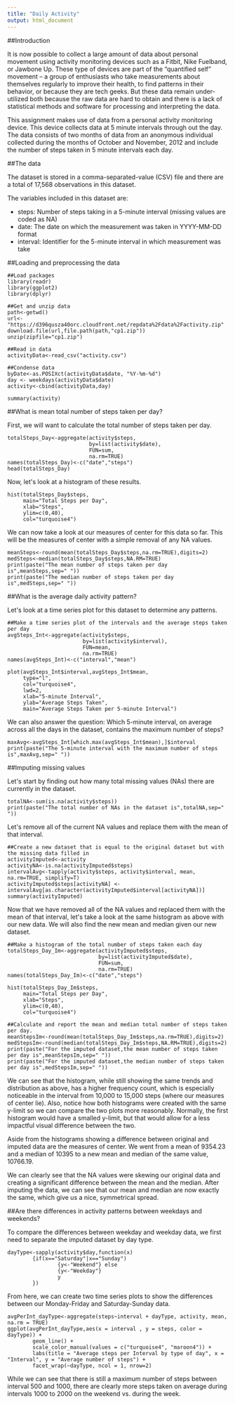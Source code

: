 ```yaml
---
title: "Daily Activity"
output: html_document
---
```

##Introduction

It is now possible to collect a large amount of data about personal movement using activity monitoring devices such as a Fitbit, Nike Fuelband, or Jawbone Up. These type of devices are part of the “quantified self” movement – a group of enthusiasts who take measurements about themselves regularly to improve their health, to find patterns in their behavior, or because they are tech geeks. But these data remain under-utilized both because the raw data are hard to obtain and there is a lack of statistical methods and software for processing and interpreting the data.

This assignment makes use of data from a personal activity monitoring device. This device collects data at 5 minute intervals through out the day. The data consists of two months of data from an anonymous individual collected during the months of October and November, 2012 and include the number of steps taken in 5 minute intervals each day.

##The data

The dataset is stored in a comma-separated-value (CSV) file and there are a total of 17,568 observations in this dataset.

The variables included in this dataset are:

* steps: Number of steps taking in a 5-minute interval (missing values are coded as NA)
* date: The date on which the measurement was taken in YYYY-MM-DD format
* interval: Identifier for the 5-minute interval in which measurement was take

##Loading and preprocessing the data

```{r echo=TRUE}
##Load packages
library(readr)
library(ggplot2)
library(dplyr)

##Get and unzip data
path<-getwd()
url<-"https://d396qusza40orc.cloudfront.net/repdata%2Fdata%2Factivity.zip"
download.file(url,file.path(path,"cp1.zip"))
unzip(zipfile="cp1.zip")

##Read in data
activityData<-read_csv("activity.csv")

##Condense data
byDate<-as.POSIXct(activityData$date, "%Y-%m-%d")
day <- weekdays(activityData$date)
activity<-cbind(activityData,day)

summary(activity)
```

##What is mean total number of steps taken per day?

First, we will want to calculate the total number of steps taken per day.
```{r echo=TRUE}
totalSteps_Day<-aggregate(activity$steps,
                          by=list(activity$date),
                          FUN=sum,
                          na.rm=TRUE)
names(totalSteps_Day)<-c("date","steps")
head(totalSteps_Day)
```

Now, let's look at a histogram of these results. 
```{r echo=TRUE}
hist(totalSteps_Day$steps,
     main="Total Steps per Day",
     xlab="Steps",
     ylim=c(0,40),
     col="turquoise4")
```

We can now take a look at our measures of center for this data so far. This will be the measures of center with a simple removal of any NA values.  
```{r echo=TRUE}
meanSteps<-round(mean(totalSteps_Day$steps,na.rm=TRUE),digits=2)
medSteps<-median(totalSteps_Day$steps,NA.RM=TRUE)
print(paste("The mean number of steps taken per day is",meanSteps,sep=" "))
print(paste("The median number of steps taken per day is",medSteps,sep=" "))
```

##What is the average daily activity pattern?

Let's look at a time series plot for this dataset to determine any patterns. 

```{r echo=TRUE}
##Make a time series plot of the intervals and the average steps taken per day
avgSteps_Int<-aggregate(activity$steps,
                        by=list(activity$interval),
                        FUN=mean,
                        na.rm=TRUE)
names(avgSteps_Int)<-c("interval","mean")

plot(avgSteps_Int$interval,avgSteps_Int$mean,
     type="l",
     col="turquoise4",
     lwd=2,
     xlab="5-minute Interval",
     ylab="Average Steps Taken",
     main="Average Steps Taken per 5-minute Interval")
```

We can also answer the question: Which 5-minute interval, on average across all the days in the dataset, contains the maximum number of steps?
```{r echo=TRUE}
maxAvg<-avgSteps_Int[which.max(avgSteps_Int$mean),]$interval
print(paste("The 5-minute interval with the maximum number of steps is",maxAvg,sep=" "))
```

##Imputing missing values

Let's start by finding out how many total missing values (NAs) there are currently in the dataset.  

```{r echo=TRUE}
totalNA<-sum(is.na(activity$steps))
print(paste("The total number of NAs in the dataset is",totalNA,sep=" "))
```

Let's remove all of the current NA values and replace them with the mean of that interval. 
```{r echo=TRUE}
##Create a new dataset that is equal to the original dataset but with the missing data filled in
activityImputed<-activity
activityNA<-is.na(activityImputed$steps)
intervalAvg<-tapply(activity$steps, activity$interval, mean, na.rm=TRUE, simplify=T)
activityImputed$steps[activityNA] <- intervalAvg[as.character(activityImputed$interval[activityNA])]
summary(activityImputed)
```

Now that we have removed all of the NA values and replaced them with the mean of that interval, let's take a look at the same histogram as above with our new data.  We will also find the new mean and median given our new dataset.  

```{r echo=TRUE}
##Make a histogram of the total number of steps taken each day
totalSteps_Day_Im<-aggregate(activityImputed$steps,
                             by=list(activityImputed$date),
                             FUN=sum,
                             na.rm=TRUE)
names(totalSteps_Day_Im)<-c("date","steps")

hist(totalSteps_Day_Im$steps,
     main="Total Steps per Day",
     xlab="Steps",
     ylim=c(0,40),
     col="turquoise4")

##Calculate and report the mean and median total number of steps taken per day. 
meanStepsIm<-round(mean(totalSteps_Day_Im$steps,na.rm=TRUE),digits=2)
medStepsIm<-round(median(totalSteps_Day_Im$steps,NA.RM=TRUE),digits=2)
print(paste("For the imputed dataset,the mean number of steps taken per day is",meanStepsIm,sep=" "))
print(paste("For the imputed dataset,the median number of steps taken per day is",medStepsIm,sep=" "))

```

We can see that the histogram, while still showing the same trends and distribution as above, has a higher frequency count, which is especially noticeable in the interval from 10,000 to 15,000 steps (where our measures of center lie).  Also, notice how both histograms were created with the same y-limit so we can compare the two plots more reasonably.  Normally, the first histogram would have a smalled y-limit, but that would allow for a less impactful visual difference between the two.  

Aside from the histograms showing a difference between original and imputed data are the measures of center.  We went from a mean of 9354.23 and a median of 10395 to a new mean and median of the same value, 10766.19.  

We can clearly see that the NA values were skewing our original data and creating a significant difference between the mean and the median.  After imputing the data, we can see that our mean and median are now exactly the same, which give us a nice, symmetrical spread. 

##Are there differences in activity patterns between weekdays and weekends?

To compare the differences between weekday and weekday data, we first need to separate the imputed dataset by day type. 

```{r echo=TRUE}
dayType<-sapply(activity$day,function(x)
        {if(x=="Saturday"|x=="Sunday")
                {y<-"Weekend"} else
                {y<-"Weekday"}
                y
        })

```

From here, we can create two time series plots to show the differences between our Monday-Friday and Saturday-Sunday data.  

```{r echo=TRUE}
avgPerInt_dayType<-aggregate(steps~interval + dayType, activity, mean, na.rm = TRUE)
ggplot(avgPerInt_dayType,aes(x = interval , y = steps, color = dayType)) +
        geom_line() +
        scale_color_manual(values = c("turquoise4", "maroon4")) +
        labs(title = "Average steps per Interval by type of day", x = "Interval", y = "Average number of steps") +
        facet_wrap(~dayType, ncol = 1, nrow=2)
```

While we can see that there is still a maximum number of steps between interval 500 and 1000, there are clearly more steps taken on average during intervals 1000 to 2000 on the weekend vs. during the week.  
